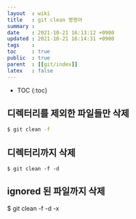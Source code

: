 ```yaml
---
layout  : wiki
title   : git clean 명령어
summary : 
date    : 2021-10-21 16:13:12 +0900
updated : 2021-10-21 16:14:31 +0900
tags    : 
toc     : true
public  : true
parent  : [[git/index]]
latex   : false
---
```

* TOC
{:toc}

## 디렉터리를 제외한 파일들만 삭제
```sh
$ git clean -f 
```

## 디렉터리까지 삭제
```
$ git clean -f -d
```

## ignored 된 파일까지 삭제
$ git clean -f -d -x
